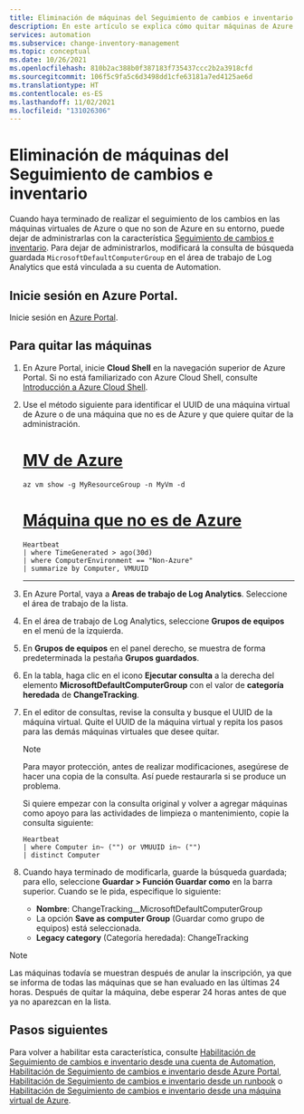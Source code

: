 ```yaml
---
title: Eliminación de máquinas del Seguimiento de cambios e inventario de Azure Automation
description: En este artículo se explica cómo quitar máquinas de Azure y que no son de Azure del Seguimiento de cambios e inventario.
services: automation
ms.subservice: change-inventory-management
ms.topic: conceptual
ms.date: 10/26/2021
ms.openlocfilehash: 810b2ac388b0f387183f735437ccc2b2a3918cfd
ms.sourcegitcommit: 106f5c9fa5c6d3498dd1cfe63181a7ed4125ae6d
ms.translationtype: HT
ms.contentlocale: es-ES
ms.lasthandoff: 11/02/2021
ms.locfileid: "131026306"
---
```

# <a name="remove-machines-from-change-tracking-and-inventory"></a>Eliminación de máquinas del Seguimiento de cambios e inventario

Cuando haya terminado de realizar el seguimiento de los cambios en las máquinas virtuales de Azure o que no son de Azure en su entorno, puede dejar de administrarlas con la característica [Seguimiento de cambios e inventario](overview.md). Para dejar de administrarlos, modificará la consulta de búsqueda guardada `MicrosoftDefaultComputerGroup` en el área de trabajo de Log Analytics que está vinculada a su cuenta de Automation.

## <a name="sign-into-the-azure-portal"></a>Inicie sesión en Azure Portal.

Inicie sesión en [Azure Portal](https://portal.azure.com).

## <a name="to-remove-your-machines"></a>Para quitar las máquinas

1. En Azure Portal, inicie **Cloud Shell** en la navegación superior de Azure Portal. Si no está familiarizado con Azure Cloud Shell, consulte [Introducción a Azure Cloud Shell](../../cloud-shell/overview.md).

2. Use el método siguiente para identificar el UUID de una máquina virtual de Azure o de una máquina que no es de Azure y que quiere quitar de la administración.

   # <a name="azure-vm"></a>[MV de Azure](#tab/azure-vm)

   ```azurecli
   az vm show -g MyResourceGroup -n MyVm -d
   ```

   # <a name="non-azure-machine"></a>[Máquina que no es de Azure](#tab/non-azure-machine)

   ```kusto
   Heartbeat
   | where TimeGenerated > ago(30d)
   | where ComputerEnvironment == "Non-Azure"
   | summarize by Computer, VMUUID
   ```

   ---

3. En Azure Portal, vaya a **Areas de trabajo de Log Analytics**. Seleccione el área de trabajo de la lista.

4. En el área de trabajo de Log Analytics, seleccione **Grupos de equipos** en el menú de la izquierda.

5. En **Grupos de equipos** en el panel derecho, se muestra de forma predeterminada la pestaña **Grupos guardados**.

6. En la tabla, haga clic en el icono **Ejecutar consulta** a la derecha del elemento **MicrosoftDefaultComputerGroup** con el valor de **categoría heredada** de **ChangeTracking**.

7. En el editor de consultas, revise la consulta y busque el UUID de la máquina virtual. Quite el UUID de la máquina virtual y repita los pasos para las demás máquinas virtuales que desee quitar.

   > [!NOTE]
   > Para mayor protección, antes de realizar modificaciones, asegúrese de hacer una copia de la consulta. Así puede restaurarla si se produce un problema.

   Si quiere empezar con la consulta original y volver a agregar máquinas como apoyo para las actividades de limpieza o mantenimiento, copie la consulta siguiente:

   ```kusto
   Heartbeat
   | where Computer in~ ("") or VMUUID in~ ("")
   | distinct Computer
   ```

8. Cuando haya terminado de modificarla, guarde la búsqueda guardada; para ello, seleccione **Guardar > Función Guardar como** en la barra superior. Cuando se le pida, especifique lo siguiente:

    * **Nombre**: ChangeTracking__MicrosoftDefaultComputerGroup
    * La opción **Save as computer Group** (Guardar como grupo de equipos) está seleccionada.
    * **Legacy category** (Categoría heredada): ChangeTracking

>[!NOTE]
>Las máquinas todavía se muestran después de anular la inscripción, ya que se informa de todas las máquinas que se han evaluado en las últimas 24 horas. Después de quitar la máquina, debe esperar 24 horas antes de que ya no aparezcan en la lista.

## <a name="next-steps"></a>Pasos siguientes

Para volver a habilitar esta característica, consulte [Habilitación de Seguimiento de cambios e inventario desde una cuenta de Automation](enable-from-automation-account.md), [Habilitación de Seguimiento de cambios e inventario desde Azure Portal](enable-from-portal.md), [Habilitación de Seguimiento de cambios e inventario desde un runbook](enable-from-runbook.md) o [Habilitación de Seguimiento de cambios e inventario desde una máquina virtual de Azure](enable-from-vm.md).